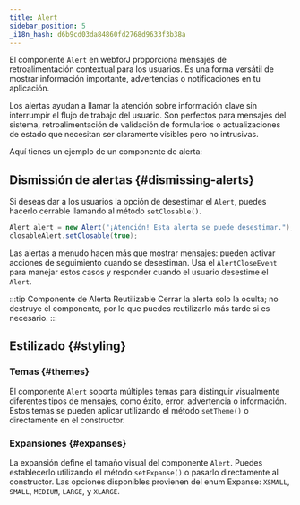 ```yaml
---
title: Alert
sidebar_position: 5
_i18n_hash: d6b9cd03da84860fd2768d9633f3b38a
---
```

<DocChip chip='shadow' />
<DocChip chip='name' label="dwc-alert" />
<DocChip chip='since' label='25.00' />
<JavadocLink type="alert" location="com/webforj/component/alert/Alert" top='true'/>

El componente `Alert` en webforJ proporciona mensajes de retroalimentación contextual para los usuarios. Es una forma versátil de mostrar información importante, advertencias o notificaciones en tu aplicación.

Los alertas ayudan a llamar la atención sobre información clave sin interrumpir el flujo de trabajo del usuario. Son perfectos para mensajes del sistema, retroalimentación de validación de formularios o actualizaciones de estado que necesitan ser claramente visibles pero no intrusivas.

Aquí tienes un ejemplo de un componente de alerta:

<ComponentDemo 
path='/webforj/alert?' 
javaE='https://raw.githubusercontent.com/webforj/webforj-documentation/refs/heads/main/src/main/java/com/webforj/samples/views/alert/AlertView.java'
height = '100px'
/>

## Dismissión de alertas {#dismissing-alerts}

Si deseas dar a los usuarios la opción de desestimar el `Alert`, puedes hacerlo cerrable llamando al método `setClosable()`.

```java 
Alert alert = new Alert("¡Atención! Esta alerta se puede desestimar.");
closableAlert.setClosable(true);
```
Las alertas a menudo hacen más que mostrar mensajes: pueden activar acciones de seguimiento cuando se desestiman. Usa el `AlertCloseEvent` para manejar estos casos y responder cuando el usuario desestime el `Alert`.

<ComponentDemo 
path='/webforj/closablealert?' 
javaE='https://raw.githubusercontent.com/webforj/webforj-documentation/refs/heads/main/src/main/java/com/webforj/samples/views/alert/ClosableAlertView.java'
height = '100px'
/>

:::tip Componente de Alerta Reutilizable
Cerrar la alerta solo la oculta; no destruye el componente, por lo que puedes reutilizarlo más tarde si es necesario.
:::


## Estilizado {#styling}

### Temas {#themes}

El componente `Alert` soporta múltiples <JavadocLink type="foundation" location="com/webforj/component/Theme"> temas </JavadocLink> para distinguir visualmente diferentes tipos de mensajes, como éxito, error, advertencia o información. Estos temas se pueden aplicar utilizando el método `setTheme()` o directamente en el constructor.

<ComponentDemo 
path='/webforj/alertthemes?'
javaE='https://raw.githubusercontent.com/webforj/webforj-documentation/refs/heads/main/src/main/java/com/webforj/samples/views/alert/AlertThemesView.java' 
height = '475px'
/>


### Expansiones {#expanses}

La expansión define el tamaño visual del componente `Alert`. Puedes establecerlo utilizando el método `setExpanse()` o pasarlo directamente al constructor. Las opciones disponibles provienen del enum Expanse: `XSMALL`, `SMALL`, `MEDIUM`, `LARGE`, y `XLARGE`.

<ComponentDemo 
path='/webforj/alertexpanses?' 
javaE='https://raw.githubusercontent.com/webforj/webforj-documentation/refs/heads/main/src/main/java/com/webforj/samples/views/alert/AlertExpansesView.java'
height = '400px'
/>

<TableBuilder name="Alert" />
